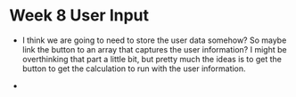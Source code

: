 # Week 8 User Input

- I think we are going to need to store the user data somehow? So maybe link the button to an array that captures
  the user information? I might be overthinking that part a little bit, but pretty much the ideas is to get the button
  to get the calculation to run with the user information.

-
